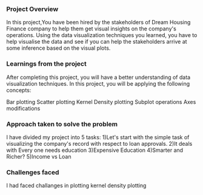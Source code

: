 ### Project Overview

 In this project,You have been hired by the stakeholders of Dream Housing Finance company to help them get visual insights on the company's operations. Using the data visualization techniques you learned, you have to help visualise the data and see if you can help the stakeholders arrive at some inference based on the visual plots.


### Learnings from the project

 After completing this project, you will have a better understanding of data visualization techniques. In this project, you will be applying the following concepts:

Bar plotting
Scatter plotting
Kernel Density plotting
Subplot operations
Axes modifications


### Approach taken to solve the problem

 I have divided my project into 5 tasks:
1)Let's start with the simple task of visualizing the company's record with respect to loan approvals.
2)It deals with Every one needs education
3)Expensive Education
4)Smarter and Richer?
5)Income vs Loan


### Challenges faced

 I had faced challanges in plotting kernel density plotting


